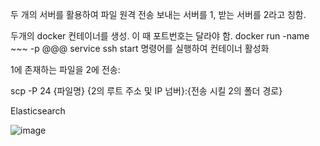 두 개의 서버를 활용하여 파일 원격 전송 보내는 서버를 1, 받는 서버를 2라고 칭함.

두개의 docker 컨테이너를 생성. 이 때 포트번호는 달라야 함. docker run -name ~~~ -p @@@ 
service ssh start 명령어를 실행하여 컨테이너 활성화 

1에 존재하는 파일을 2에 전송: 

scp -P 24 {파일명} {2의 루트 주소 및 IP 넘버}:{전송 시킬 2의 폴더 경로}


Elasticsearch 

![image](https://github.com/user-attachments/assets/009ec9f6-aa31-4cdb-a938-2777236e2597)

